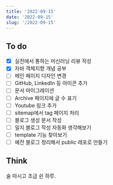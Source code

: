 ```yaml
---
title: '2022-09-15'
date: '2022-09-15'
slug: '/2022-09-15'
---
```


## To do

- [X] 실전에서 통하는 머신러닝 리뷰 작성
- [X] 자바 객체지향 개념 공부
- [ ] 메인 페이지 디자인 변경
- [ ] GitHub, LinkedIn 등 아이콘 추가
- [ ] 문서 마이그레이션
- [ ] Archive 페이지에 글 수 표기
- [ ] Youtube 링크 추가
- [ ] sitemap에서 tag 페이지 처리
- [ ] 블로그 생성 문서 작성
- [ ] 일지 블로그 작성 자동화 생각해보기
- [ ] template 기능 찾아보기
- [ ] 예전 블로그 정리해서 public 레포로 만들기

## Think

술 마시고 조금 쉰 하루.